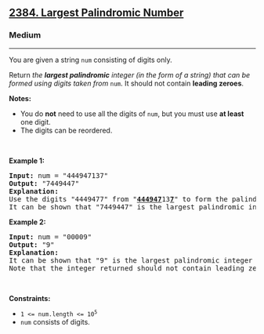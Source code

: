 <h2><a href="https://leetcode.com/problems/largest-palindromic-number/">2384. Largest Palindromic Number</a></h2><h3>Medium</h3><hr><div><p>You are given a string <code>num</code> consisting of digits only.</p>

<p>Return <em>the <strong>largest palindromic</strong> integer (in the form of a string) that can be formed using digits taken from </em><code>num</code>. It should not contain <strong>leading zeroes</strong>.</p>

<p><strong>Notes:</strong></p>

<ul>
	<li>You do <strong>not</strong> need to use all the digits of <code>num</code>, but you must use <strong>at least</strong> one digit.</li>
	<li>The digits can be reordered.</li>
</ul>

<p>&nbsp;</p>
<p><strong>Example 1:</strong></p>

<pre style="position: relative;"><strong>Input:</strong> num = "444947137"
<strong>Output:</strong> "7449447"
<strong>Explanation:</strong> 
Use the digits "4449477" from "<u><strong>44494</strong></u><u><strong>7</strong></u>13<u><strong>7</strong></u>" to form the palindromic integer "7449447".
It can be shown that "7449447" is the largest palindromic integer that can be formed.
<div class="open_grepper_editor" title="Edit &amp; Save To Grepper"></div></pre>

<p><strong>Example 2:</strong></p>

<pre style="position: relative;"><strong>Input:</strong> num = "00009"
<strong>Output:</strong> "9"
<strong>Explanation:</strong> 
It can be shown that "9" is the largest palindromic integer that can be formed.
Note that the integer returned should not contain leading zeroes.
<div class="open_grepper_editor" title="Edit &amp; Save To Grepper"></div></pre>

<p>&nbsp;</p>
<p><strong>Constraints:</strong></p>

<ul>
	<li><code>1 &lt;= num.length &lt;= 10<sup>5</sup></code></li>
	<li><code>num</code> consists of digits.</li>
</ul>
</div>